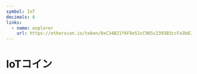 ```yaml
---
symbol: IoT
decimals: 6
links:
  - name: explorer
    url: https://etherscan.io/token/0xC34B21f6F8e51cC965c2393B3ccFa3b82BEb2403
---
```


# IoTコイン
